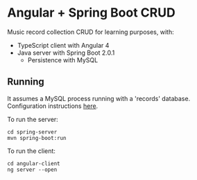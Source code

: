 Angular + Spring Boot CRUD
==========================

Music record collection CRUD for learning purposes, with:

* TypeScript client with Angular 4
* Java server with Spring Boot 2.0.1
    * Persistence with MySQL


Running
-------

It assumes a MySQL process running with a 'records' database. Configuration instructions [here](https://spring.io/guides/gs/accessing-data-mysql/).

To run the server:
```
cd spring-server
mvn spring-boot:run
```

To run the client:
```
cd angular-client
ng server --open
```
